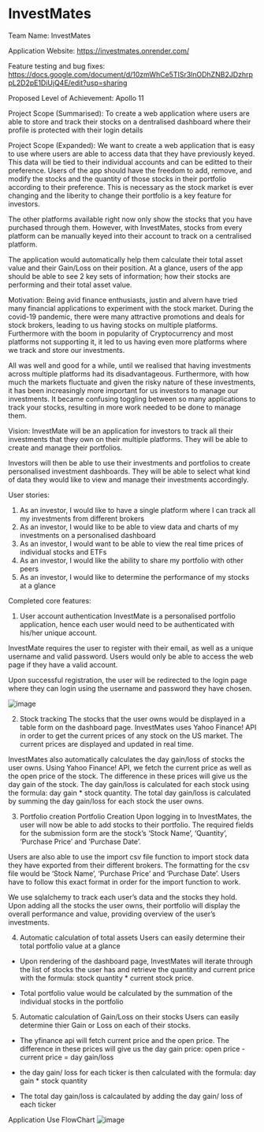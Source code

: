 # InvestMates
Team Name:
InvestMates

Application Website:
https://investmates.onrender.com/

Feature testing and bug fixes:
https://docs.google.com/document/d/10zmWhCe5TISr3lnODhZNB2JDzhrppL2D2pE1DiUjQ4E/edit?usp=sharing

Proposed Level of Achievement:
Apollo 11

Project Scope (Summarised):
To create a web application where users are able to store and track their stocks on a dentralised dashboard where their profile is protected with their login details 

Project Scope (Expanded):
We want to create a web application that is easy to use where users are able to access data that they have previously keyed. This data will be tied to their individual accounts and can be editted to their preference. Users of the app should have the freedom to add, remove, and modify the stocks and the quantity of those stocks in their portfolio according to their preference. This is necessary as the stock market is ever changing and the liberity to change their portfolio is a key feature for investors.

The other platforms available right now only show the stocks that you have purchased through them. However, with InvestMates, stocks from every platform can be manually keyed into their account to track on a centralised platform.

The application would automatically help them calculate their total asset value and their Gain/Loss on their position. At a glance, users of the app should be able to see 2 key sets of information; how their stocks are performing and their total asset value.


Motivation: Being avid finance enthusiasts, justin and alvern have tried many financial applications to experiment with the stock market. During the covid-19 pandemic, there were many attractive promotions and deals for stock brokers, leading to us having stocks on multiple platforms. Furthermore with the boom in popularity of Cryptocurrency and most platforms not supporting it, it led to us having even more platforms where we track and store our investments. 

All was well and good for a while, until we realised that having investments across multiple platforms had its disadvantageous. Furthermore, with how much the markets fluctuate and given the risky nature of these investments, it has been increasingly more important for us investors to manage our investments. It became confusing toggling between so many applications to track your stocks, resulting in more work needed to be done to manage them. 


Vision:
InvestMate will be an application for investors to track all their investments that they own on their multiple platforms. They will be able to create and manage their portfolios. 

Investors will then be able to use their investments and portfolios to create personalised investment dashboards. They will be able to select what kind of data they would like to view and manage their investments accordingly. 

User stories:
 1. As an investor, I would like to have a single platform where I can track all my investments from different brokers
 2. As an investor, I would like to be able to view data and charts of my investments on a personalised dashboard
 3. As an investor, I would want to be able to view the real time prices of individual stocks and ETFs
 4. As an investor, I would like the ability to share my portfolio with other peers  
 5. As an investor, I would like to determine the performance of my stocks at a glance


Completed core features:
 1. User account authentication
InvestMate is a personalised portfolio application, hence each user would need to be authenticated with his/her unique account.

InvestMate requires the user to register with their email, as well as a unique username and valid password. Users would only be able to access the web page if they have a valid account.

Upon successful registration, the user will be redirected to the login page where they can login using the username and password they have chosen.

![image](https://github.com/mralvern/InvestMates/assets/100460765/9e0e27b5-187c-467b-8534-2366596a7bb5)


 2. Stock tracking
The stocks that the user owns would be displayed in a table form on the dashboard page. InvestMates uses Yahoo Finance! API in order to get the current prices of any stock on the US market. The current prices are displayed and updated in real time. 

InvestMates also automatically calculates the day gain/loss of stocks the user owns. Using Yahoo Finance! API, we fetch the current price as well as the open price of the stock. The difference in these prices will give us the day gain of the stock. The day gain/loss is calculated for each stock using the formula: day gain * stock quantity.
The total day gain/loss is calculated by summing the day gain/loss for each stock the user owns.


 3. Portfolio creation
Portfolio Creation 
Upon logging in to InvestMates, the user will now be able to add stocks to their portfolio. 
The required fields for the submission form are the stock’s ‘Stock Name’, ‘Quantity’, ‘Purchase Price’ and ‘Purchase Date’. 

Users are also able to use the import csv file function to import stock data they have exported from their different brokers. The formatting for the csv file would be ‘Stock Name’, ‘Purchase Price’ and ‘Purchase Date’. Users have to follow this exact format in order for the import function to work.

We use sqlalchemy to track each user’s data and the stocks they hold. Upon adding all the stocks the user owns, their portfolio will display the overall performance and value, providing overview of the user’s investments.


 4. Automatic calculation of total assets
Users can easily determine their total portfolio value at a glance 
- Upon rendering of the dashboard page, InvestMates will iterate through the list of stocks the user has and retrieve the quantity and current price with the formula: stock quantity * current stock price. 

- Total portfolio value would be calculated by the summation of the individual stocks in the portfolio


 5. Automatic calculation of Gain/Loss on their stocks
Users can easily determine thier Gain or Loss on each of their stocks.
- The yfinance api will fetch current price and the open price. The difference in these prices will give us the day gain price: open price - current price = day gain/loss

- the day gain/ loss for each ticker is then calculated with the formula: day gain * stock quantity

- The total day gain/loss is calcaulated by adding the day gain/ loss of each ticker


Application Use FlowChart
![image](https://github.com/mralvern/InvestMates/assets/100460765/c7e88eae-6107-4602-a9aa-e65689d55496)

